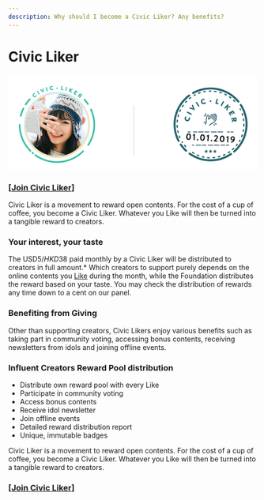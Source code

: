 ```yaml
---
description: Why should I become a Civic Liker? Any benefits?
---
```


# Civic Liker

![](../../.gitbook/assets/civic-liker.png)

### **\[**[**Join Civic Liker**](https://liker.land/civic)**\]**

Civic Liker is a movement to reward open contents. For the cost of a cup of coffee, you become a Civic Liker. Whatever you Like will then be turned into a tangible reward to creators.

### **Your interest, your taste**

The USD$5/HKD$38 paid monthly by a Civic Liker will be distributed to creators in full amount.\* Which creators to support purely depends on the online contents you [Like](https://docs.like.co/user-guide/liker-land/reading-and-rewarding) during the month, while the Foundation distributes the reward based on your taste. You may check the distribution of rewards any time down to a cent on our panel.

### **Benefiting from Giving**

Other than supporting creators, Civic Likers enjoy various benefits such as taking part in community voting, accessing bonus contents, receiving newsletters from idols and joining offline events.

### **Influent Creators Reward Pool distribution**

* Distribute own reward pool with every Like
* Participate in community voting
* Access bonus contents
* Receive idol newsletter
* Join offline events
* Detailed reward distribution report
* Unique, immutable badges

Civic Liker is a movement to reward open contents. For the cost of a cup of coffee, you become a Civic Liker. Whatever you Like will then be turned into a tangible reward to creators.

### \[[Join **Civic Liker**](https://liker.land/civic)\]

